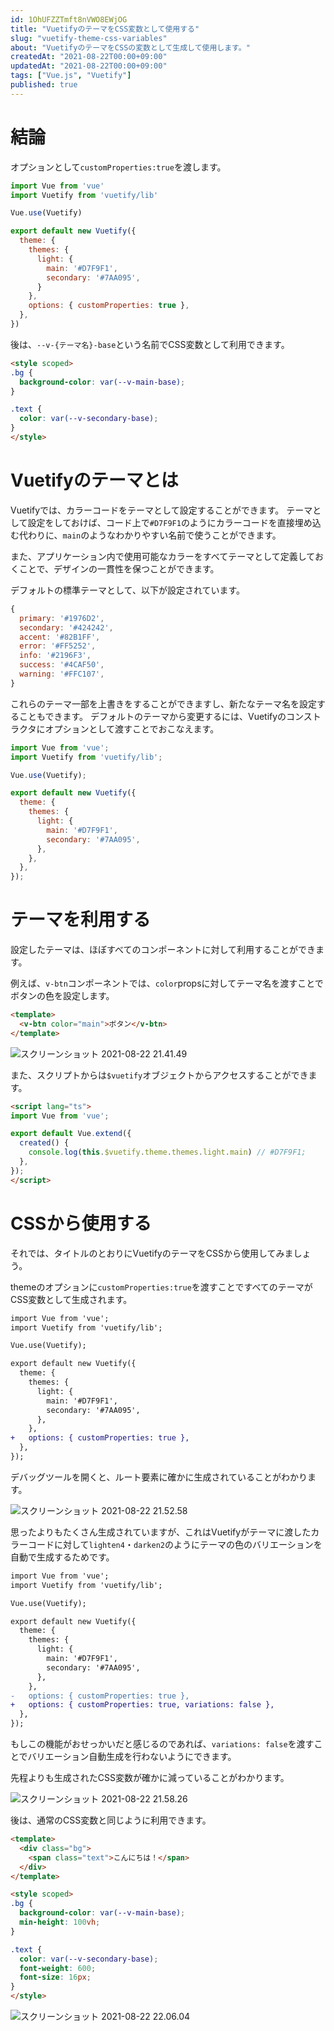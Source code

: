 ```yaml
---
id: 1OhUFZZTmft8nVWO8EWjOG
title: "VuetifyのテーマをCSS変数として使用する"
slug: "vuetify-theme-css-variables"
about: "VuetifyのテーマをCSSの変数として生成して使用します。"
createdAt: "2021-08-22T00:00+09:00"
updatedAt: "2021-08-22T00:00+09:00"
tags: ["Vue.js", "Vuetify"]
published: true
---
```

# 結論

オプションとして`customProperties:true`を渡します。

```js
import Vue from 'vue'
import Vuetify from 'vuetify/lib'

Vue.use(Vuetify)

export default new Vuetify({
  theme: {
    themes: {
      light: {
        main: '#D7F9F1',
        secondary: '#7AA095',
      }
    },
    options: { customProperties: true },
  },
})
```

後は、`--v-{テーマ名}-base`という名前でCSS変数として利用できます。

```html
<style scoped>
.bg {
  background-color: var(--v-main-base);
}

.text {
  color: var(--v-secondary-base);
}
</style>
```

# Vuetifyのテーマとは

Vuetifyでは、カラーコードをテーマとして設定することができます。
テーマとして設定をしておけば、コード上で`#D7F9F1`のようにカラーコードを直接埋め込む代わりに、`main`のようなわかりやすい名前で使うことができます。

また、アプリケーション内で使用可能なカラーをすべてテーマとして定義しておくことで、デザインの一貫性を保つことができます。

デフォルトの標準テーマとして、以下が設定されています。

```js
{
  primary: '#1976D2',
  secondary: '#424242',
  accent: '#82B1FF',
  error: '#FF5252',
  info: '#2196F3',
  success: '#4CAF50',
  warning: '#FFC107',
}
```

これらのテーマ一部を上書きをすることができますし、新たなテーマ名を設定することもできます。
デフォルトのテーマから変更するには、Vuetifyのコンストラクタにオプションとして渡すことでおこなえます。

```js
import Vue from 'vue';
import Vuetify from 'vuetify/lib';

Vue.use(Vuetify);

export default new Vuetify({
  theme: {
    themes: {
      light: {
        main: '#D7F9F1',
        secondary: '#7AA095',
      },
    },
  },
});
```

# テーマを利用する

設定したテーマは、ほぼすべてのコンポーネントに対して利用することができます。

例えば、`v-btn`コンポーネントでは、`color`propsに対してテーマ名を渡すことでボタンの色を設定します。

```html
<template>
  <v-btn color="main">ボタン</v-btn>
</template>
```

![スクリーンショット 2021-08-22 21.41.49](//images.contentful.com/in6v9lxmm5c8/4k3O816YhanOHc0zlZl3x9/103a5b52bf5f23f8204d3b8e48fffe14/____________________________2021-08-22_21.41.49.png)

また、スクリプトからは`$vuetify`オブジェクトからアクセスすることができます。

```html
<script lang="ts">
import Vue from 'vue';

export default Vue.extend({
  created() {
    console.log(this.$vuetify.theme.themes.light.main) // #D7F9F1;
  },
});
</script>
```

# CSSから使用する

それでは、タイトルのとおりにVuetifyのテーマをCSSから使用してみましょう。

themeのオプションに`customProperties:true`を渡すことですべてのテーマがCSS変数として生成されます。

```diff
import Vue from 'vue';
import Vuetify from 'vuetify/lib';

Vue.use(Vuetify);

export default new Vuetify({
  theme: {
    themes: {
      light: {
        main: '#D7F9F1',
        secondary: '#7AA095',
      },
    },
+   options: { customProperties: true },
  },
});
```

デバッグツールを開くと、ルート要素に確かに生成されていることがわかります。

![スクリーンショット 2021-08-22 21.52.58](//images.contentful.com/in6v9lxmm5c8/3vDMcRK3fnDpv8WO5DVbIR/d9f37a1d096448c56c7076848d299a3b/____________________________2021-08-22_21.52.58.png)

思ったよりもたくさん生成されていますが、これはVuetifyがテーマに渡したカラーコードに対して`lighten4`・`darken2`のようにテーマの色のバリエーションを自動で生成するためです。

```diff
import Vue from 'vue';
import Vuetify from 'vuetify/lib';

Vue.use(Vuetify);

export default new Vuetify({
  theme: {
    themes: {
      light: {
        main: '#D7F9F1',
        secondary: '#7AA095',
      },
    },
-   options: { customProperties: true },
+   options: { customProperties: true, variations: false },
  },
});

```

もしこの機能がおせっかいだと感じるのであれば、`variations: false`を渡すことでバリエーション自動生成を行わないようにできます。

先程よりも生成されたCSS変数が確かに減っていることがわかります。

![スクリーンショット 2021-08-22 21.58.26](//images.contentful.com/in6v9lxmm5c8/KoXgXabdgkbhyzxqAPisX/ba9cc25970a3edcf80316248375960da/____________________________2021-08-22_21.58.26.png)

後は、通常のCSS変数と同じように利用できます。

```html
<template>
  <div class="bg">
    <span class="text">こんにちは！</span>
  </div>
</template>

<style scoped>
.bg {
  background-color: var(--v-main-base);
  min-height: 100vh;
}

.text {
  color: var(--v-secondary-base);
  font-weight: 600;
  font-size: 16px;
}
</style>
```

![スクリーンショット 2021-08-22 22.06.04](//images.contentful.com/in6v9lxmm5c8/3DzSbX387Ck1CXkZtvWLVF/a06a39fc0b37ed270114f12c876b7025/____________________________2021-08-22_22.06.04.png)


